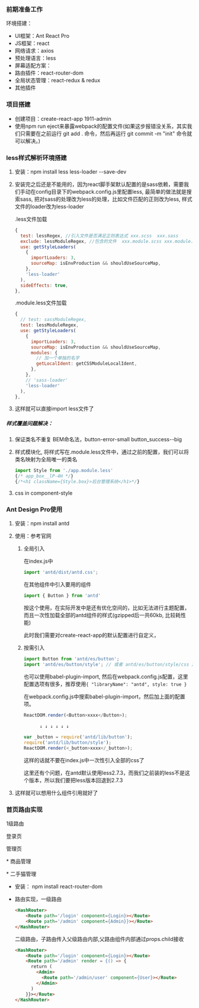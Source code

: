 ### 前期准备工作

环境搭建：

- UI框架：Ant React Pro
- JS框架：react
- 网络请求：axios
- 预处理语言：less
- 屏幕适配方案：
- 路由插件：react-router-dom
- 全局状态管理：react-redux & redux
- 其他插件

### 项目搭建

- 创建项目：create-react-app 1911-admin
- 使用npm run eject来暴露webpack的配置文件(如果这步报错没关系，其实我们只需要在之前运行 git add . 命令，然后再运行 git commit -m "init" 命令就可以解决。)

### less样式解析环境搭建

1. 安装：npm install less less-loader --save-dev

2. 安装完之后还是不能用的，因为react脚手架默认配置的是sass依赖，需要我们手动在config目录下的webpack.config.js里配置less, 最简单的做法就是搜索sass, 把对sass的处理改为less的处理，比如文件匹配的正则改为less, 样式文件的loader改为less-loader

   .less文件加载

   ```javascript
   {
     test: lessRegex, //引入文件是否满足正则表达式 xxx.scss  xxx.sass 
     exclude: lessModuleRegex, //包含的文件  xxx.module.scss xxx.module.sass
     use: getStyleLoaders(
       {
         importLoaders: 3,
         sourceMap: isEnvProduction && shouldUseSourceMap,
       },
       'less-loader'
     ),
     sideEffects: true,
   },
   ```

   .module.less文件加载

   ```javascript
   {
     // test: sassModuleRegex,
     test: lessModuleRegex,
     use: getStyleLoaders(
       {
         importLoaders: 3,
         sourceMap: isEnvProduction && shouldUseSourceMap,
         modules: {
           // 加一个单独的名字
           getLocalIdent: getCSSModuleLocalIdent,
         },
       },
       // 'sass-loader'
       'less-loader'
     ),
   },
   ```

3. 这样就可以直接import less文件了

##### 样式覆盖问题解决：

1. 保证类名不重复 BEM命名法，button-error-small button_success--big

2. 样式模块化, 将样式写在.module.less文件中，通过之前的配置，我们可以将类名映射为全局唯一的类名

   ```javascript
   import Style from './app.module.less'
   {/* app_box__lP-4H */}
   {/*<h1 className={Style.box}>后台管理系统</h1>*/}
   ```

3. css in component-style

### Ant Design Pro使用

1. 安装：npm install antd

2. 使用：参考官网

   1. 全局引入

      在index.js中

      ```javascript
      import 'antd/dist/antd.css';
      ```

       在其他组件中引入要用的组件

      ```javascript
      import { Button } from 'antd'
      ```

      按这个使用，在实际开发中是还有优化空间的，比如无法进行主题配置，而且一次性加载全部的antd组件的样式(gzipped后一共60kb, 比较耗性能)

      此时我们需要对create-react-app的默认配置进行自定义，

   2. 按需引入

      ```javascript
      import Button from 'antd/es/button';
      import 'antd/es/button/style'; // 或者 antd/es/button/style/css 加载 css 文件
      ```

      也可以使用babel-plugin-import, 然后在webpack.config.js配置，这里配置选项有很多，推荐使用`{ "libraryName": "antd", style: true }`

      在webpack.config.js中搜索babel-plugin-import，然后加上面的配置项。

      ```javascript
      ReactDOM.render(<Button>xxxx</Button>);
       
            ↓ ↓ ↓ ↓ ↓ ↓
       
      var _button = require('antd/lib/button');
      require('antd/lib/button/style');
      ReactDOM.render(<_button>xxxx</_button>);
      ```

      这样的话就不要在index.js中一次性引入全部的css了

      这里还有个问题，在antd默认使用less2.7.3，而我们之前装的less不是这个版本，所以我们要把less版本回退到2.7.3

3. 这样就可以想用什么组件引用就好了

### 首页路由实现

1级路由

  登录页

  管理页

  \* 商品管理

  \* 二手猫管理

- 安装： npm install react-router-dom

- 路由实现，一级路由

  ```html
  <HashRouter>
      <Route path='/login' component={Login}></Route>
      <Route path='/admin' component={Admin}}></Route>
  </HashRouter>
  ```

  二级路由，子路由传入父级路由内部,父路由组件内部通过props.child接收

  ```html
  <HashRouter>
      <Route path='/login' component={Login}></Route>
      <Route path='/admin' render = {() => {
        return (
          <Admin>
            <Route path='/admin/user' component={User}></Route>
          </Admin>
        )
      }}></Route>
  </HashRouter>
  ```

  